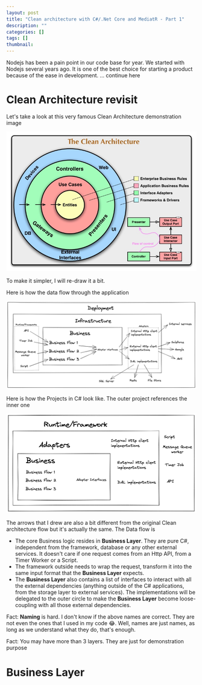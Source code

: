 ```yaml
---
layout: post
title: "Clean architecture with C#/.Net Core and MediatR - Part 1"
description: ""
categories: []
tags: []
thumbnail:
---
```


Nodejs has been a pain point in our code base for year. We started with Nodejs several years ago. It
is one of the best choice for starting a product because of the ease in development.
... continue here

# Clean Architecture revisit

Let's take a look at this very famous Clean Architecture demonstration image

![Clean Architecture](/files/2021-07-13-clean-architecture/clean-architecture.jpg)

To make it simpler, I will re-draw it a bit.

Here is how the data flow through the application

![Data Flow](/files/2021-07-13-clean-architecture/data-flow.png)

Here is how the Projects in C# look like. The outer project references the inner one

![Reference](/files/2021-07-13-clean-architecture/reference.png)

The arrows that I drew are also a bit different from the original Clean architecture flow but it's
actually the same. The Data flow is

- The core Business logic resides in **Business Layer**. They are pure C#, independent from the
framework, database or any other external services. It doesn't care if one request comes from an
Http API, from a Timer Worker or a Script.
- The framework outside needs to wrap the request, transform it into the same input format that the
**Business Layer** expects.
- The **Business Layer** also contains a list of interfaces to interact with all the external
dependencies (anything outside of the C# applications, from the storage layer to external services).
The implementations will be delegated to the outer circle to make the **Business Layer** become
loose-coupling with all those external dependencies.

Fact: **Naming** is hard. I don't know if the above names are correct. They are not even the ones
that I used in my code :joy:. Well, names are just names, as long as we understand what they do,
that's enough.

Fact: You may have more than 3 layers. They are just for demonstration purpose

# Business Layer

